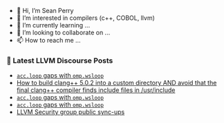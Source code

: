 - 👋 Hi, I’m Sean Perry
- 👀 I’m interested in compilers (c++, COBOL, llvm)
- 🌱 I’m currently learning ...
- 💞️ I’m looking to collaborate on ...
- 📫 How to reach me ...

<!---
s66perry/s66perry is a ✨ special ✨ repository because its `README.md` (this file) appears on your GitHub profile.
You can click the Preview link to take a look at your changes.
--->
### 📕 Latest LLVM Discourse Posts

<!-- DISCOURSE-LLVM:START -->
- [`acc.loop` gaps with `omp.wsloop`](https://discourse.llvm.org/t/acc-loop-gaps-with-omp-wsloop/70039#post_7)
- [How to build clang++ 5.0.2 into a custom directory AND avoid that the final clang++ compiler finds include files in /usr/include](https://discourse.llvm.org/t/how-to-build-clang-5-0-2-into-a-custom-directory-and-avoid-that-the-final-clang-compiler-finds-include-files-in-usr-include/70025#post_3)
- [`acc.loop` gaps with `omp.wsloop`](https://discourse.llvm.org/t/acc-loop-gaps-with-omp-wsloop/70039#post_6)
- [`acc.loop` gaps with `omp.wsloop`](https://discourse.llvm.org/t/acc-loop-gaps-with-omp-wsloop/70039#post_5)
- [LLVM Security group public sync-ups](https://discourse.llvm.org/t/llvm-security-group-public-sync-ups/62735#post_11)
<!-- DISCOURSE-LLVM:END -->
